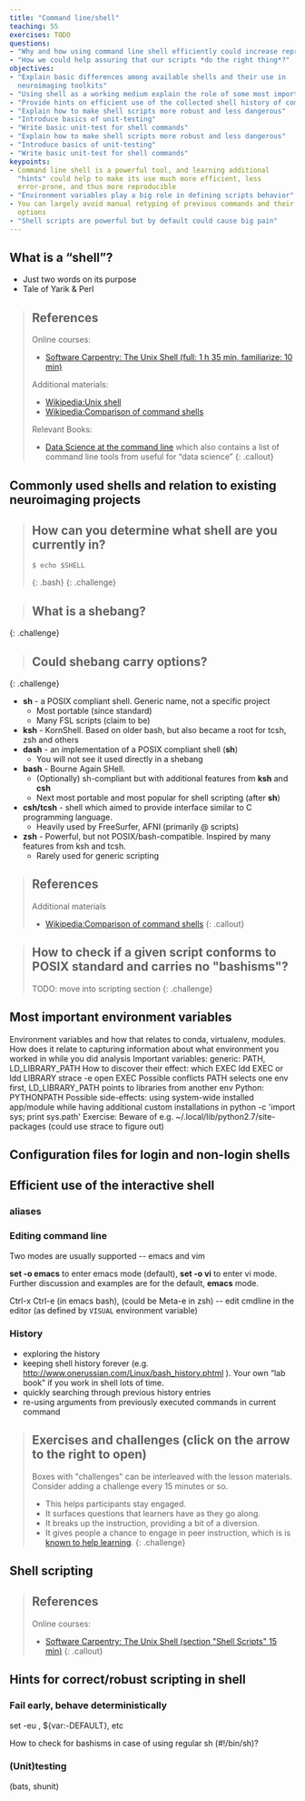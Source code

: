 ```yaml
---
title: "Command line/shell"
teaching: 55
exercises: TODO
questions:
- "Why and how using command line shell efficiently could increase reproducibility of neuroimaging studies?"
- "How we could help assuring that our scripts *do the right thing*?"
objectives:
- "Explain basic differences among available shells and their use in
  neuroimaging toolkits"
- "Using shell as a working medium explain the role of some most important environment variables"
- "Provide hints on efficient use of the collected shell history of commands"
- "Explain how to make shell scripts more robust and less dangerous"
- "Introduce basics of unit-testing"
- "Write basic unit-test for shell commands"
- "Explain how to make shell scripts more robust and less dangerous"
- "Introduce basics of unit-testing"
- "Write basic unit-test for shell commands"
keypoints:
- Command line shell is a powerful tool, and learning additional
  "hints" could help to make its use much more efficient, less
  error-prone, and thus more reproducible
- "Environment variables play a big role in defining scripts behavior"
- You can largely avoid manual retyping of previous commands and their
  options
- "Shell scripts are powerful but by default could cause big pain"
---
```


## What is a “shell”?
- Just two words on its purpose
- Tale of Yarik & Perl


> ## References
> Online courses:
>
>   - [Software Carpentry: The Unix Shell (full: 1 h 35 min, familiarize: 10 min)](http://swcarpentry.github.io/shell-novice/)
>
> Additional materials:
>
>   - [Wikipedia:Unix shell](https://en.wikipedia.org/wiki/Unix_shell)
>   - [Wikipedia:Comparison of command shells](https://en.wikipedia.org/wiki/Comparison_of_command_shells)
>
> Relevant Books:
>
>   - [Data Science at the command line](http://datascienceatthecommandline.com) which also contains a list of
>     command line tools from useful for “data science”
{: .callout}

## Commonly used shells and relation to existing neuroimaging projects

> ## How can you determine what shell are you currently in?
> ~~~
> $ echo $SHELL
> ~~~
> {: .bash}
{: .challenge}

> ## What is a shebang?
{: .challenge}

> ## Could shebang carry options?
{: .challenge}


- **sh** - a POSIX compliant shell. Generic name, not a specific project
  - Most portable (since standard)
  - Many FSL scripts (claim to be)
- **ksh** - KornShell.  Based on older bash, but also became a root for tcsh, zsh and others
- **dash** - an implementation of a POSIX compliant shell (**sh**)
  - You will not see it used directly in a shebang
- **bash** - Bourne Again SHell.
  - (Optionally) sh-compliant but with additional features from
    **ksh** and **csh**
  - Next most portable and most popular for shell scripting (after **sh**)
- **csh/tcsh** - shell which aimed to provide interface similar to C programming language.
  - Heavily used by FreeSurfer, AFNI (primarily @ scripts)
- **zsh** - Powerful, but not POSIX/bash-compatible. Inspired by many features from ksh and tcsh.
  - Rarely used for generic scripting

> ## References
> Additional materials
> - [Wikipedia:Comparison of command shells](https://en.wikipedia.org/wiki/Comparison_of_command_shells)
{: .callout}

> ## How to check if a given script conforms to POSIX standard and carries no "bashisms"?
>
>  TODO: move into scripting section
{: .challenge}


## Most important environment variables

Environment variables and how that relates to conda, virtualenv, modules.  How does it relate to capturing information about what environment you worked in while you did analysis 
Important variables:
generic:  PATH, LD_LIBRARY_PATH
How to discover their effect:
which EXEC
ldd EXEC or ldd LIBRARY
strace -e open EXEC
Possible conflicts
PATH selects one env first, LD_LIBRARY_PATH points to libraries from another env
Python: PYTHONPATH
Possible side-effects: using system-wide installed app/module while having additional custom installations in
python -c 'import sys; print sys.path'
Exercise: Beware of e.g. ~/.local/lib/python2.7/site-packages (could use strace to figure out)

## Configuration files for login and non-login shells

## Efficient use of the interactive shell

### aliases

### Editing command line

Two modes are usually supported -- emacs and vim

**set -o emacs** to enter emacs mode (default), **set -o vi** to enter
vi mode.  Further discussion and examples are for the default,
**emacs** mode.

Ctrl-x Ctrl-e (in emacs bash), (could be Meta-e in zsh) -- edit
cmdline in the editor (as defined by `VISUAL` environment variable)

### History

- exploring the history
- keeping shell history forever (e.g. http://www.onerussian.com/Linux/bash_history.phtml ).  Your own “lab book” if you work in shell lots of time.
- quickly searching through previous history entries
- re-using arguments from previously executed commands in current command


> ## Exercises and challenges (click on the arrow to the right to open)
>
>  Boxes with "challenges" can be interleaved with the lesson materials.
>  Consider adding a challenge every 15 minutes or so.
>    - This helps participants stay engaged.
>    - It surfaces questions that learners have as they go along.
>    - It breaks up the instruction, providing a bit of a diversion.
>    - It gives people a chance to engage in peer instruction, which is
>      is [known to help learning](https://en.wikipedia.org/wiki/Peer_instruction).
{: .challenge}


## Shell scripting

> ## References
> Online courses:
> - [Software Carpentry: The Unix Shell (section "Shell Scripts" 15 min)](http://swcarpentry.github.io/shell-novice/06-script/)
{: .callout}

## Hints for correct/robust scripting in shell

### Fail early, behave deterministically

set -eu , ${var:-DEFAULT},  etc

How to check for bashisms in case of using regular sh (#!/bin/sh)?

### (Unit)testing

(bats, shunit)

